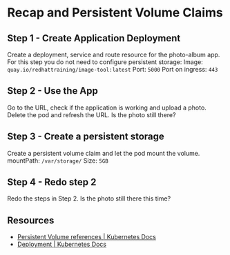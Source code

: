 # Recap and Persistent Volume Claims

## Step 1 - Create Application Deployment
Create a deployment, service and route resource for the photo-album app. For this step you do not need to configure persistent storage:
Image: `quay.io/redhattraining/image-tool:latest`
Port: `5000`
Port on ingress: `443`

## Step 2 - Use the App
Go to the URL, check if the application is working and upload a photo.
Delete the pod and refresh the URL. Is the photo still there?

## Step 3 - Create a persistent storage
Create a persistent volume claim and let the pod mount the volume.
mountPath: `/var/storage/`
Size: `5GB`

## Step 4 - Redo step 2
Redo the steps in Step 2. Is the photo still there this time?

## Resources

* [Persistent Volume references | Kubernetes Docs](https://kubernetes.io/docs/tasks/configure-pod-container/configure-persistent-volume-storage/)
* [ Deployment | Kubernetes Docs](https://kubernetes.io/docs/concepts/workloads/controllers/deployment/)
